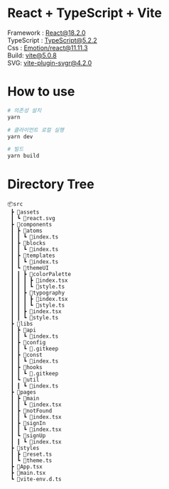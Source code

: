# React + TypeScript + Vite

Framework : [React@18.2.0](https://react.dev) </br>
TypeScript : [TypeScript@5.2.2](https://www.typescriptlang.org/ko/) </br>
Css : [Emotion/react@11.11.3](https://emotion.sh/docs/introduction) </br>
Build: [vite@5.0.8](https://vitejs.dev) </br>
SVG: [vite-plugin-svgr@4.2.0](https://www.npmjs.com/package/vite-plugin-svgr)
</br>

# How to use

```bash
# 의존성 설치
yarn

# 클라이언트 로컬 실행
yarn dev

# 빌드
yarn build

```

# Directory Tree

```
📦src
 ┣ 📂assets
 ┃ ┗ 📜react.svg
 ┣ 📂components
 ┃ ┣ 📂atoms
 ┃ ┃ ┗ 📜index.ts
 ┃ ┣ 📂blocks
 ┃ ┃ ┗ 📜index.ts
 ┃ ┣ 📂templates
 ┃ ┃ ┗ 📜index.ts
 ┃ ┗ 📂themeUI
 ┃ ┃ ┣ 📂colorPalette
 ┃ ┃ ┃ ┣ 📜index.tsx
 ┃ ┃ ┃ ┗ 📜style.ts
 ┃ ┃ ┣ 📂typography
 ┃ ┃ ┃ ┣ 📜index.tsx
 ┃ ┃ ┃ ┗ 📜style.ts
 ┃ ┃ ┣ 📜index.tsx
 ┃ ┃ ┗ 📜style.ts
 ┣ 📂libs
 ┃ ┣ 📂api
 ┃ ┃ ┗ 📜index.ts
 ┃ ┣ 📂config
 ┃ ┃ ┗ 📜.gitkeep
 ┃ ┣ 📂const
 ┃ ┃ ┗ 📜index.ts
 ┃ ┣ 📂hooks
 ┃ ┃ ┗ 📜.gitkeep
 ┃ ┗ 📂util
 ┃ ┃ ┗ 📜index.ts
 ┣ 📂pages
 ┃ ┣ 📂main
 ┃ ┃ ┗ 📜index.tsx
 ┃ ┣ 📂notFound
 ┃ ┃ ┗ 📜index.tsx
 ┃ ┣ 📂signIn
 ┃ ┃ ┗ 📜index.tsx
 ┃ ┗ 📂signUp
 ┃ ┃ ┗ 📜index.tsx
 ┣ 📂styles
 ┃ ┣ 📜reset.ts
 ┃ ┗ 📜theme.ts
 ┣ 📜App.tsx
 ┣ 📜main.tsx
 ┗ 📜vite-env.d.ts
```
